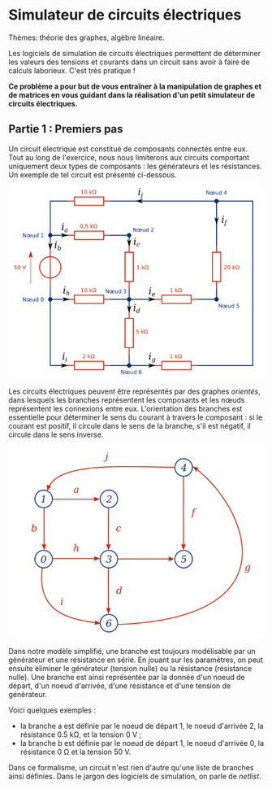 # Simulateur de circuits électriques

Thèmes: théorie des graphes, algèbre linéaire.

Les logiciels de simulation de circuits électriques permettent de déterminer les valeurs des tensions et courants dans un circuit sans avoir à faire de calculs laborieux. C'est très pratique !

**Ce problème a pour but de vous entraîner à la manipulation de graphes et de matrices en vous guidant dans la réalisation d'un petit simulateur de circuits électriques.**

## Partie 1 : Premiers pas

Un circuit électrique est constitué de composants connectés entre eux. Tout au long de l'exercice, nous nous limiterons aux circuits comportant uniquement deux types de composants : les générateurs et les résistances. Un exemple de tel circuit est présenté ci-dessous.

![Exemple de circuit électrique.](circuit_1.png)

Les circuits électriques peuvent être représentés par des graphes *orientés*, dans lesquels les branches représentent les composants et les nœuds représentent les connexions entre eux. L'orientation des branches est essentielle pour déterminer le sens du courant à travers le composant : si le courant est positif, il circule dans le sens de la branche, s'il est négatif, il circule dans le sens inverse.

![Graphe correspondant au circuit électrique.](graphe_circuit_1.png)

Dans notre modèle simplifié, une branche est toujours modélisable par un générateur et une résistance en série. En jouant sur les paramètres, on peut ensuite éliminer le générateur (tension nulle) ou la résistance (résistance nulle). Une branche est ainsi représentée par la donnée d'un noeud de départ, d'un noeud d'arrivée, d'une résistance et d'une tension de générateur.

Voici quelques exemples :

* la branche a est définie par le noeud de départ 1, le noeud d'arrivée 2, la résistance 0.5 kΩ, et la tension 0 V ;
* la branche b est définie par le noeud de départ 1, le noeud d'arrivée 0, la résistance 0 Ω et la tension 50 V.

Dans ce formalisme, un circuit n'est rien d'autre qu'une liste de branches ainsi définies. Dans le jargon des logiciels de simulation, on parle de *netlist*.

